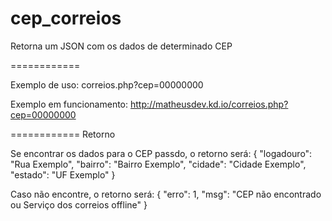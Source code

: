cep_correios
============

Retorna um JSON com os dados de determinado CEP

============

Exemplo de uso:
correios.php?cep=00000000

Exemplo em funcionamento:
http://matheusdev.kd.io/correios.php?cep=00000000

============
Retorno

Se encontrar os dados para o CEP passdo, o retorno será:
{
  "logadouro": "Rua Exemplo",
  "bairro": "Bairro Exemplo",
  "cidade": "Cidade Exemplo",
  "estado": "UF Exemplo"
}

Caso não encontre, o retorno será:
{
  "erro": 1,
  "msg": "CEP não encontrado ou Serviço dos correios offline"
}
